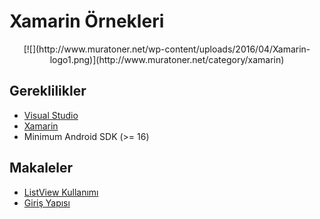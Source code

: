 # Xamarin Örnekleri

<center>[![](http://www.muratoner.net/wp-content/uploads/2016/04/Xamarin-logo1.png)](http://www.muratoner.net/category/xamarin)</center>

## Gereklilikler

* [Visual Studio](https://www.visualstudio.com/)
* [Xamarin](https://www.xamarin.com/download)
* Minimum Android SDK (>= 16)

## Makaleler

* [ListView Kullanımı](http://www.muratoner.net/?p=1068470)
* [Giriş Yapısı](http://www.muratoner.net/?p=1068499)